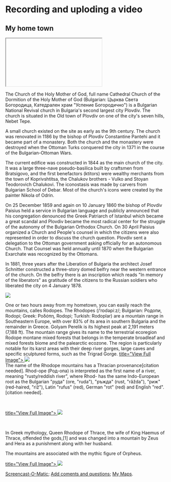 
<h1> Recording and uploding a video </h1>

<h2> My home town </h2>

<iframe>
  width=1280 height=720 frameborder="0" scrolling="no" src="https://screencast-o-matic.com/embed?sc=cqlfrOUKDq&v=5&ff=1" allowfullscreen="true"> </iframe>

The Church of the Holy Mother of God, full name Cathedral Church of the Dormition of the Holy Mother of God (Bulgarian: Църква Света Богородица, Катедрален храм "Успение Богородично") is a Bulgarian National Revival church in Bulgaria's second largest city Plovdiv. The church is situated in the Old town of Plovdiv on one of the city's seven hills, Nebet Tepe.

A small church existed on the site as early as the 9th century. The church was renovated in 1186 by the bishop of Plovdiv Constantine Pantehi and it became part of a monastery. Both the church and the monastery were destroyed when the Ottoman Turks conquered the city in 1371 in the course of the Bulgarian-Ottoman Wars.

The current edifice was constructed in 1844 as the main church of the city. It was a large three-nave pseudo-basilica built by craftsmen from Bratsigovo, and the first benefactors (ktitors) were wealthy merchants from the town of Koprivshtitsa, the Chalukov brothers - Vulko and Stoyan Teodorovich Chalukovi. The iconostasis was made by carvers from Bulgarian School of Debar. Most of the church's icons were created by the painter Nikola of Odrin.

On 25 December 1859 and again on 10 January 1860 the bishop of Plovdiv Paisius held a service in Bulgarian language and publicly announced that his congregation denounced the Greek Patriarch of Istanbul which became a great scandal and Plovdiv became the most radical center for the struggle of the autonomy of the Bulgarian Orthodox Church. On 30 April Paisius organized a Church and People's counsel in which the citizens were also represented in order to discuss the church question. Plovdiv sent a delegation to the Ottoman government asking officially for an autonomous Church. That Counsel was held annually until 1870 when the Bulgarian Exarchate was recognized by the Ottomans.

In 1881, three years after the Liberation of Bulgaria the architect Josef Schnitter constructed a three-story domed belfry near the western entrance of the church. On the belfry there is an inscription which reads "In memory of the liberators" as gratitude of the citizens to the Russian soldiers who liberated the city on 4 January 1878.

<a href= "https://i.pinimg.com/originals/e7/27/86/e7278682e0e199f322cd1bde690a54de.jpg" title="View Full Image">
  <img class="imgLeft"
src="https://i.pinimg.com/originals/e7/27/86/e7278682e0e199f322cd1bde690a54de.jpg">
</a>

One or two hours away from my hometown, you can easily reach the mountains, calles Rodopes. 
The Rhodopes (/ˈrɒdəpiːz/; Bulgarian: Родопи, Rodopi; Greek: Ροδόπη, Rodopi; Turkish: Rodoplar) are a mountain range in Southeastern Europe, with over 83% of its area in southern Bulgaria and the remainder in Greece. Golyam Perelik is its highest peak at 2,191 meters (7,188 ft). The mountain range gives its name to the terrestrial ecoregion Rodope montane mixed forests that belongs in the temperate broadleaf and mixed forests biome and the palearctic ecozone. The region is particularly notable for its karst areas with their deep river gorges, large caves and specific sculptured forms, such as the Trigrad Gorge.
<a href="https://lh3.googeusercontent.com/gIrY5lo2jkChyi7IIf_0i6kJRuV7TYyo5IKouII7HDyAqYLT1KpXXsig8Z3FggZiOZeN_IfmVy_R14EXqkT4Z0vSC8TnOu2FAAEiHqjuiAnTCdk6bdf3aPbiXtsqgEy1eJ03JE9MUwiFC-JFwH_ITNHqprla9LnbZe1rje_YhXHoaEqkxa5MbD29MVAHXrDhIjaUe94RHrY41v4WH_5F0Pn9p7D6PaGqlvioVexD0JO0PfaQRrkxHYP2OF-g0zo8-jypDn4-3WlYxvnLtyN5ua-NAa8oNje5AFzZNkaClaiNoEoYzFHDqxFSvmCG5iJLPF0wlSMwSUZBKxlFKpZxo-hm8YgmCVwIjcrWBHc_cIOCeYemrMYufTsiDyfewtcyIVtOkW65r882zuL64UwWO9EBkjyt8XWQJQ1ltw1ISCbDjpN-BQRyRz27XDavZ0dVYFFx5149TKrYCaQQgUKknNSIzCcSoKA4kZpRaO8wg9F_uhYvwi8qSAeWqpC57NWD9Y2qem0-RaHM741mIYv6QSwaiNmrMv4_XUEItgTJN4T-R-_krWZQlNrYg0fkmx4Oe6j6ywXO6Cut0IrHNKIFu6d8A6aeiz0gKz34_Vrv8w365YC16FKQW7taqh3A8xWIWBUTfUws587SMHi9BsyWTd6T5PM8XfXzbPd-33PL4lSf3sSfq9YW4PboILo4cdunVH2F3qvW4GXg6B7ESmRextiR8CpZ7gppmcJ2lroCzHfAn6nlNQ=w624-h888-no" > title="View Full Image">
  <img class="imgLeft" src="https://lh3.googleusercontent.com/gIrY5lo2jkChyi7IIf_0i6kJRuV7TYyo5IKouII7HDyAqYLT1KpXXsig8Z3FggZiOZeN_IfmVy_R14EXqkT4Z0vSC8TnOu2FAAEiHqjuiAnTCdk6bdf3aPbiXtsqgEy1eJ03JE9MUwiFC-JFwH_ITNHqprla9LnbZe1rje_YhXHoaEqkxa5MbD29MVAHXrDhIjaUe94RHrY41v4WH_5F0Pn9p7D6PaGqlvioVexD0JO0PfaQRrkxHYP2OF-g0zo8-jypDn4-3WlYxvnLtyN5ua-NAa8oNje5AFzZNkaClaiNoEoYzFHDqxFSvmCG5iJLPF0wlSMwSUZBKxlFKpZxo-hm8YgmCVwIjcrWBHc_cIOCeYemrMYufTsiDyfewtcyIVtOkW65r882zuL64UwWO9EBkjyt8XWQJQ1ltw1ISCbDjpN-BQRyRz27XDavZ0dVYFFx5149TKrYCaQQgUKknNSIzCcSoKA4kZpRaO8wg9F_uhYvwi8qSAeWqpC57NWD9Y2qem0-RaHM741mIYv6QSwaiNmrMv4_XUEItgTJN4T-R-_krWZQlNrYg0fkmx4Oe6j6ywXO6Cut0IrHNKIFu6d8A6aeiz0gKz34_Vrv8w365YC16FKQW7taqh3A8xWIWBUTfUws587SMHi9BsyWTd6T5PM8XfXzbPd-33PL4lSf3sSfq9YW4PboILo4cdunVH2F3qvW4GXg6B7ESmRextiR8CpZ7gppmcJ2lroCzHfAn6nlNQ=w624-h888-no">
</a>
<br>
The name of the Rhodope mountains has a Thracian provenance[citation needed]. Rhod-ope (Род-oпа) is interpreted as the first name of a river, meaning "rusty/reddish river", where Rhod- has the same Indo-European root as the Bulgarian "руда" (ore, "ruda"), "ръжда" (rust, "rǎžda"), "риж" (red-haired, "riž"), Latin "rufus" (red), German "rot" (red) and English "red".[citation needed].

<br>

<a
href="https://bulguides.com/wp-content/uploads/2015/12/PC300151.jpg" > title="View Full Image">
<img class="imgRight"
src="https://bulguides.com/wp-content/uploads/2015/12/PC300151.jpg">
</a>

<br>


In Greek mythology, Queen Rhodope of Thrace, the wife of King Haemus of Thrace, offended the gods,[1] and was changed into a mountain by Zeus and Hera as a punishment along with her husband.

The mountains are associated with the mythic figure of Orpheus.
<br>

<a
href="https://www.voubs.bg/original/photo/fe9/Sunrise+over+the+Rhodope+Mountains%21_b415314e1e76f95d332c6b2249f07e25.jpg" > title="View Full Image">
<img class="imgRight"
src="https://www.voubs.bg/original/photo/fe9/Sunrise+over+the+Rhodope+Mountains%21_b415314e1e76f95d332c6b2249f07e25.jpg">
</a>



<a href="https://screencast-o-matic.com/">Screencast-O-Matic</a>; 
<a href="https://h5p.org/">Add coments and questions</a>; 
<a href="https://www.google.co.uk/mymaps/">My Maps</a>.


